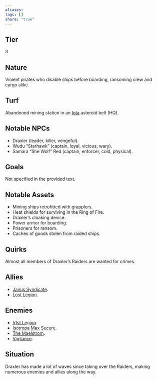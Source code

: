 ```yaml
---
aliases: 
tags: []
share: "true"
---
```

## Tier

3

## Nature

Violent pirates who disable ships before boarding, ransoming crew and cargo alike.

## Turf

Abandoned mining station in an [Iota](../Atlas/Procyon/Iota/index.md) asteroid belt (HQ).

## Notable NPCs

- Draxler (leader, killer, vengeful).
- Wudu “Starhawk” (captain, loyal, vicious, wary).
- Samara “She Wolf” Red (captain, enforcer, cold, physical).


## Goals

Not specified in the provided text.

## Notable Assets

- Mining ships retrofitted with grapplers.
- Heat shields for surviving in the Ring of Fire.
- Draxler’s cloaking device.
- Power armor for boarding.
- Prisoners for ransom.
- Caches of goods stolen from raided ships.


## Quirks

Almost all members of Draxler’s Raiders are wanted for crimes.

## Allies

- [Janus Syndicate](./Janus%20Syndicate.md).
- [Lost Legion](./Lost%20Legion.md).


## Enemies

- [51st Legion](./51st%20Legion.md).
- [Isotropa Max Secure](./Isotropa%20Max%20Secure.md).
- [The Maelstrom](./The%20Maelstrom.md).
- [Vigilance](./Vigilance.md).


## Situation

Draxler has made a lot of waves since taking over the Raiders, making numerous enemies and allies along the way.
